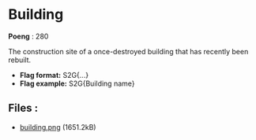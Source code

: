 # Building
**Poeng** : 280

The construction site of a once-destroyed building that has recently been rebuilt.


- **Flag format:** S2G{...}
- **Flag example:** S2G{Building name}

## Files : 

 - [building.png](./building.png) (1651.2kB)